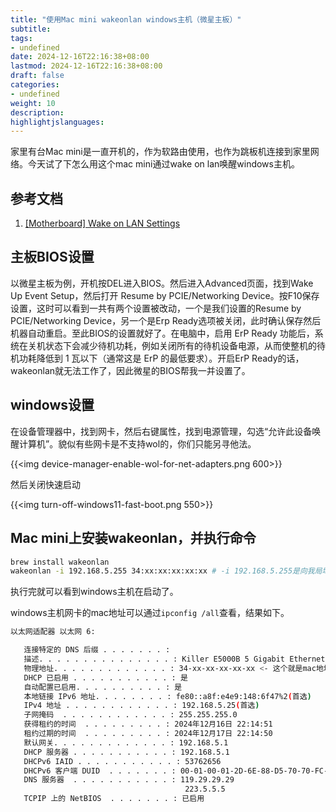 ```yaml
---
title: "使用Mac mini wakeonlan windows主机（微星主板）"
subtitle:
tags: 
- undefined
date: 2024-12-16T22:16:38+08:00
lastmod: 2024-12-16T22:16:38+08:00
draft: false
categories: 
- undefined
weight: 10
description:
highlightjslanguages:
---
```


家里有台Mac mini是一直开机的，作为软路由使用，也作为跳板机连接到家里网络。今天试了下怎么用这个mac mini通过wake on lan唤醒windows主机。

## 参考文档

1. [[Motherboard] Wake on LAN Settings](https://www.msi.com/support/technical_details/MB_Wake_On_LAN)

## 主板BIOS设置

以微星主板为例，开机按DEL进入BIOS。然后进入Advanced页面，找到Wake Up Event Setup，然后打开 Resume by PCIE/Networking Device。按F10保存设置，这时可以看到一共有两个设置被改动，一个是我们设置的Resume by PCIE/Networking Device，另一个是Erp Ready选项被关闭，此时确认保存然后机器自动重启。至此BIOS的设置就好了。在电脑中，启用 ErP Ready 功能后，系统在关机状态下会减少待机功耗，例如关闭所有的待机设备电源，从而使整机的待机功耗降低到 1 瓦以下（通常这是 ErP 的最低要求）。开启ErP Ready的话，wakeonlan就无法工作了，因此微星的BIOS帮我一并设置了。

## windows设置

在设备管理器中，找到网卡，然后右键属性，找到电源管理，勾选“允许此设备唤醒计算机”。貌似有些网卡是不支持wol的，你们只能另寻他法。

{{<img device-manager-enable-wol-for-net-adapters.png 600>}}

然后关闭快速启动

{{<img turn-off-windows11-fast-boot.png 550>}}

## Mac mini上安装wakeonlan，并执行命令

```bash
brew install wakeonlan
wakeonlan -i 192.168.5.255 34:xx:xx:xx:xx:xx # -i 192.168.5.255是向我局域网的广播地址发送唤醒包，34:5a:60:07:25:ce是windows主机的mac地址
```

执行完就可以看到windows主机在启动了。

windows主机网卡的mac地址可以通过`ipconfig /all`查看，结果如下。

```bash
以太网适配器 以太网 6:

   连接特定的 DNS 后缀 . . . . . . . :
   描述. . . . . . . . . . . . . . . : Killer E5000B 5 Gigabit Ethernet Controller
   物理地址. . . . . . . . . . . . . : 34-xx-xx-xx-xx-xx <- 这个就是mac地址
   DHCP 已启用 . . . . . . . . . . . : 是
   自动配置已启用. . . . . . . . . . : 是
   本地链接 IPv6 地址. . . . . . . . : fe80::a8f:e4e9:148:6f47%2(首选)
   IPv4 地址 . . . . . . . . . . . . : 192.168.5.25(首选)
   子网掩码  . . . . . . . . . . . . : 255.255.255.0
   获得租约的时间  . . . . . . . . . : 2024年12月16日 22:14:51
   租约过期的时间  . . . . . . . . . : 2024年12月17日 22:14:50
   默认网关. . . . . . . . . . . . . : 192.168.5.1
   DHCP 服务器 . . . . . . . . . . . : 192.168.5.1
   DHCPv6 IAID . . . . . . . . . . . : 53762656
   DHCPv6 客户端 DUID  . . . . . . . : 00-01-00-01-2D-6E-88-D5-70-70-FC-04-B6-C1
   DNS 服务器  . . . . . . . . . . . : 119.29.29.29
                                       223.5.5.5
   TCPIP 上的 NetBIOS  . . . . . . . : 已启用
```

